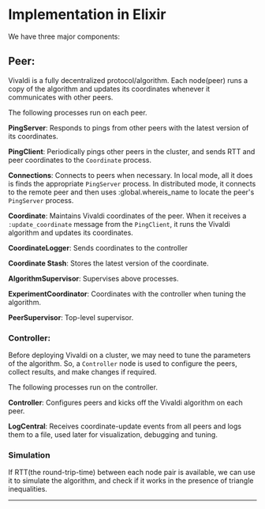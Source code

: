 # Implementation in Elixir

We have three major components:

## Peer:

Vivaldi is a fully decentralized protocol/algorithm. Each node(peer) runs a copy of the algorithm and updates its coordinates whenever it communicates with other peers. 


The following processes run on each peer. 

**PingServer**: Responds to pings from other peers with the latest version of its coordinates. 

**PingClient**: Periodically pings other peers in the cluster, and sends RTT and peer coordinates to the `Coordinate` process. 

**Connections**: Connects to peers when necessary. In local mode, all it does is finds the appropriate `PingServer` process. In distributed mode, it connects to the remote peer and then uses :global.whereis_name to locate the peer's `PingServer` process.

**Coordinate**: Maintains Vivaldi coordinates of the peer. When it receives a `:update_coordinate` message from the `PingClient`, it runs the Vivaldi algorithm and updates its coordinates. 

**CoordinateLogger**: Sends coordinates to the controller

**Coordinate Stash**: Stores the latest version of the coordinate. 

**AlgorithmSupervisor**: Supervises above processes.

**ExperimentCoordinator**: Coordinates with the controller when tuning the algorithm. 

**PeerSupervisor**: Top-level supervisor.


### Controller:

Before deploying Vivaldi on a cluster, we may need to tune the parameters of the algorithm. So, a `Controller` node is used to configure the peers, collect results, and make changes if required. 

The following processes run on the controller.

**Controller**: Configures peers and kicks off the Vivaldi algorithm on each peer. 

**LogCentral**: Receives coordinate-update events from all peers and logs them to a file, used later for visualization, debugging and tuning.



### Simulation

If RTT(the round-trip-time) between each node pair is available, we can use it to simulate the algorithm, and check if it works in the presence of triangle inequalities.

____
